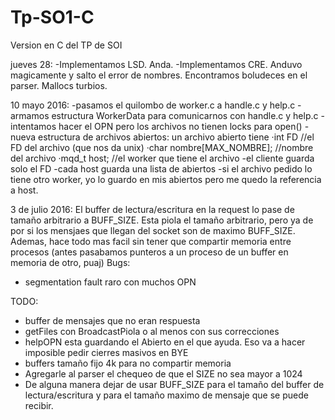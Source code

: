 # Tp-SO1-C
Version en C del TP de SOI

jueves 28:
-Implementamos LSD. Anda.
-Implementamos CRE. Anduvo magicamente y salto el error de nombres. Encontramos boludeces en el parser. Mallocs turbios.

10 mayo 2016:
    -pasamos el quilombo de worker.c a handle.c y help.c
    -armamos estructura WorkerData para comunicarnos con handle.c y help.c
    -intentamos hacer el OPN pero los archivos no tienen locks para open()
    -nueva estructura de archivos abiertos:
        un archivo abierto tiene
        ·int FD                             //el FD del archivo (que nos da unix)
        ·char nombre[MAX_NOMBRE];           //nombre del archivo
        ·mqd_t host;                        //el worker que tiene el archivo
    -el cliente guarda solo el FD
    -cada host guarda una lista de abiertos
    -si el archivo pedido lo tiene otro worker, yo lo guardo en mis abiertos pero me quedo la referencia a host.
    
3 de julio 2016:
    El buffer de lectura/escritura en la request lo pase de tamaño arbitrario a BUFF_SIZE. Esta piola el tamaño arbitrario, pero ya de por si los mensjaes que llegan del socket
    son de maximo BUFF_SIZE. Ademas, hace todo mas facil sin tener que compartir memoria entre procesos (antes pasabamos punteros a un proceso de un buffer en memoria de otro, puaj)
Bugs:
- segmentation fault raro con muchos OPN

TODO:
- buffer de mensajes que no eran respuesta
- getFiles con BroadcastPiola o al menos con sus correcciones
- helpOPN esta guardando el Abierto en el que ayuda. Eso va a hacer imposible pedir cierres masivos en BYE
- buffers tamaño fijo 4k para no compartir memoria
- Agregarle al parser el chequeo de que el SIZE no sea mayor a 1024
- De alguna manera dejar de usar BUFF_SIZE para el tamaño del buffer de lectura/escritura y para el tamaño maximo de mensaje que se puede recibir.
